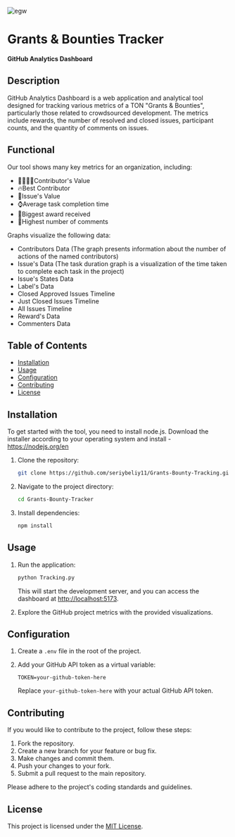 ![egw](https://github.com/seriybeliy11/Grants-Bounty-Tracker/assets/129196368/90a85183-1f25-4982-8db4-4f99fe9a8aaf)



# Grants & Bounties Tracker

**GitHub Analytics Dashboard**

## Description

GitHub Analytics Dashboard is a web application and analytical tool designed for tracking various metrics of a TON "Grants & Bounties", particularly those related to crowdsourced development. The metrics include rewards, the number of resolved and closed issues, participant counts, and the quantity of comments on issues.

## Functional
Our tool shows many key metrics for an organization, including:
- 👨‍👨‍👦‍👦Contributor's Value
- 🔥Best Contributor
- 📌Issue's Value
- ⌚Average task completion time
- 📍Biggest award received
- 👀Highest number of comments

Graphs visualize the following data:
- Contributors Data (The graph presents information about the number of actions of the named contributors)
- Issue's Data (The task duration graph is a visualization of the time taken to complete each task in the project)
- Issue's States Data
- Label's Data
- Closed Approved Issues Timeline
- Just Closed Issues Timeline
- All Issues Timeline
- Reward's Data
- Commenters Data

## Table of Contents

- [Installation](#installation)
- [Usage](#usage)
- [Configuration](#configuration)
- [Contributing](#contributing)
- [License](#license)

## Installation
To get started with the tool, you need to install node.js. Download the installer according to your operating system and install - https://nodejs.org/en

1. Clone the repository:

   ```bash
   git clone https://github.com/seriybeliy11/Grants-Bounty-Tracking.git
   ```

2. Navigate to the project directory:

   ```bash
   cd Grants-Bounty-Tracker
   ```

3. Install dependencies:

   ```bash
   npm install
   ```

## Usage

1. Run the application:

   ```bash
   python Tracking.py
   ```

   This will start the development server, and you can access the dashboard at [http://localhost:5173](http://localhost:5173).

2. Explore the GitHub project metrics with the provided visualizations.

## Configuration

1. Create a `.env` file in the root of the project.

2. Add your GitHub API token as a virtual variable:

   ```env
   TOKEN=your-github-token-here
   ```

   Replace `your-github-token-here` with your actual GitHub API token.

## Contributing

If you would like to contribute to the project, follow these steps:

1. Fork the repository.
2. Create a new branch for your feature or bug fix.
3. Make changes and commit them.
4. Push your changes to your fork.
5. Submit a pull request to the main repository.

Please adhere to the project's coding standards and guidelines.

## License

This project is licensed under the [MIT License](LICENSE).
